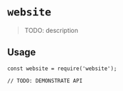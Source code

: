 # `website`

> TODO: description

## Usage

```
const website = require('website');

// TODO: DEMONSTRATE API
```
